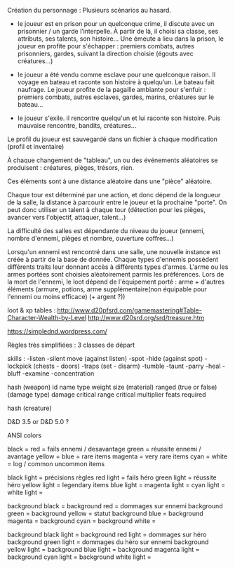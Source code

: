 Création du personnage :
Plusieurs scénarios au hasard.
  - le joueur est en prison pour un quelconque crime, il discute avec un prisonnier / un garde l’interpelle. À partir de là, il choisi sa classe, ses attributs, ses talents, son histoire… Une émeute a lieu dans la prison, le joueur en profite pour s'échapper : premiers combats, autres prisonniers, gardes, suivant la direction choisie (égouts avec créatures...)

  - le joueur a été vendu comme esclave pour une quelconque raison. Il voyage en bateau et raconte son histoire à quelqu’un. Le bateau fait naufrage. Le joueur profite de la pagaille ambiante pour s'enfuir : premiers combats, autres esclaves, gardes, marins, créatures sur le bateau...

  - le joueur s'exile. il rencontre quelqu'un et lui raconte son histoire. Puis mauvaise rencontre, bandits, créatures...

Le profil du joueur est sauvegardé dans un fichier à chaque modification (profil et inventaire)


À chaque changement de "tableau", un ou des événements aléatoires se produisent : créatures, pièges, trésors, rien.


Ces éléments sont à une distance aléatoire dans une "pièce" aléatoire.

Chaque tour est déterminé par une action, et donc dépend de la longueur de la salle, la distance à parcourir entre le joueur et la prochaine "porte".
On peut donc utiliser un talent à chaque tour (détection pour les pièges, avancer vers l'objectif, attaquer, talent...)


La difficulté des salles est dépendante du niveau du joueur (ennemi, nombre d'ennemi, pièges et nombre, ouverture coffres...)


Lorsqu'un ennemi est rencontré dans une salle, une nouvelle instance est créée à partir de la base de donnée. Chaque types d'ennemis possèdent différents traits leur donnant accès à différents types d'armes. L'arme ou les armes portées sont choisies aléatoirement parmis les préférences. Lors de la mort de l'ennemi, le loot dépend de l'équipement porté : arme + d'autres éléments (armure, potions, arme supplémentaire(non équipable pour l'ennemi ou moins efficace) (+ argent ?))


loot & xp tables :
http://www.d20pfsrd.com/gamemastering#Table-Character-Wealth-by-Level
http://www.d20srd.org/srd/treasure.htm


https://simplednd.wordpress.com/



Règles très simplifiées :
3 classes de départ

skills :
-listen
-silent move (against listen)
-spot
-hide (against spot)
-lockpick (chests - doors)
-traps (set - disarm)
-tumble
-taunt
-parry
-heal
-bluff
-examine
-concentration


hash (weapon)
  id
  name
  type
  weight
  size
  (material)
  ranged (true or false)
  (damage type)
  damage
  critical range
  critical multiplier
  feats required

hash (creature)


D&D 3.5 or D&D 5.0 ?


ANSI colors

black =
red = fails ennemi / desavantage
green = réussite ennemi / avantage
yellow =
blue = rare items
magenta = very rare items
cyan =
white = log / common uncommon items

black light = précisions règles
red light = fails héro
green light = réussite héro
yellow light = legendary items
blue light =
magenta light =
cyan light =
white light =

background black =
background red = dommages sur ennemi
background green =
background yellow = statut
background blue =
background magenta =
background cyan =
background white =

background black light =
background red light = dommages sur héro
background green light = dommages du héro sur ennemi
background yellow light =
background blue light =
background magenta light =
background cyan light =
background white light =
